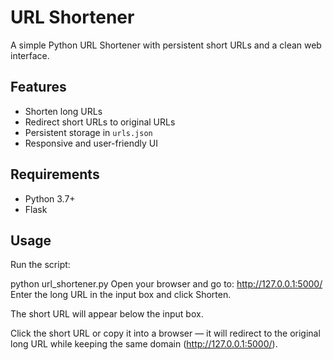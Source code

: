 # URL Shortener

A simple Python URL Shortener with persistent short URLs and a clean web interface.

## Features
- Shorten long URLs
- Redirect short URLs to original URLs
- Persistent storage in `urls.json`
- Responsive and user-friendly UI

## Requirements
- Python 3.7+
- Flask

## Usage
Run the script:

python url_shortener.py
Open your browser and go to: http://127.0.0.1:5000/
Enter the long URL in the input box and click Shorten.

The short URL will appear below the input box.

Click the short URL or copy it into a browser — it will redirect to the original long URL while keeping the same domain (http://127.0.0.1:5000/<shortcode>).

